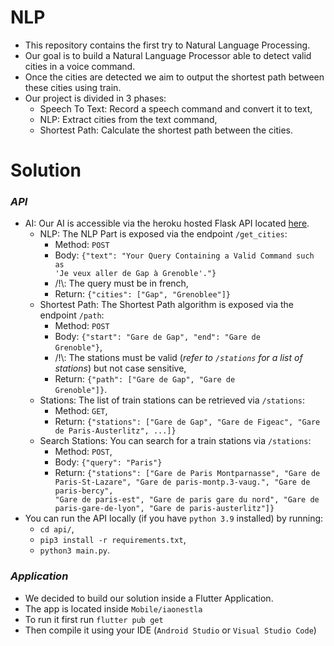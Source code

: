 # NLP

-   This repository contains the first try to Natural Language Processing.
-   Our goal is to build a Natural Language Processor able to detect valid cities in a voice command.
-   Once the cities are detected we aim to output the shortest path between these cities using train.
-   Our project is divided in 3 phases:
    -   Speech To Text: Record a speech command and convert it to text,
    -   NLP: Extract cities from the text command,
    -   Shortest Path: Calculate the shortest path between the cities.

# Solution

### **_API_**

-   AI: Our AI is accessible via the heroku hosted Flask API located <a href="https://api-aia.herokuapp.com">here</a>.
    -   NLP: The NLP Part is exposed via the endpoint <code>/get_cities</code>:
        -   Method: <code>POST</code>
        -   Body: <code>{"text": "Your Query Containing a Valid Command such as 'Je veux aller de Gap à Grenoble'."}</code>
        -   /!\\: The query must be in french,
        -   Return: <code>{"cities": ["Gap", "Grenoblee"]}</code>
    -   Shortest Path: The Shortest Path algorithm is exposed via the endpoint <code>/path</code>:
        -   Method: <code>POST</code>
        -   Body: <code>{"start": "Gare de Gap", "end": "Gare de Grenoble"}</code>,
        -   /!\\: The stations must be valid (_refer to <code>/stations</code> for a list of stations_) but not case sensitive,
        -   Return: <code>{"path": ["Gare de Gap", "Gare de Grenoble"]}</code>.
    -   Stations: The list of train stations can be retrieved via <code>/stations</code>:
        -   Method: <code>GET</code>,
        -   Return: <code>{"stations": ["Gare de Gap", "Gare de Figeac", "Gare de Paris-Austerlitz", ...]}</code>
    -   Search Stations: You can search for a train stations via <code>/stations</code>:
        -   Method: <code>POST</code>,
        -   Body: <code>{"query": "Paris"}</code>
        -   Return: <code>{"stations": ["Gare de Paris Montparnasse", "Gare de Paris-St-Lazare", "Gare de paris-montp.3-vaug.", "Gare de paris-bercy", "Gare de paris-est", "Gare de paris gare du nord", "Gare de paris-gare-de-lyon", "Gare de paris-austerlitz"]}</code>
-   You can run the API locally (if you have <code>python 3.9</code> installed) by running:
    -   <code>cd api/</code>,
    -   <code>pip3 install -r requirements.txt</code>,
    -   <code>python3 main.py</code>.

### **_Application_**

-   We decided to build our solution inside a Flutter Application.
-   The app is located inside <code>Mobile/iaonestla</code>
-   To run it first run <code>flutter pub get</code>
-   Then compile it using your IDE (<code>Android Studio</code> or <code>Visual Studio Code</code>)

<!-- ### **_Other_**

-   -->
